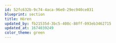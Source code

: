 ```yaml
---
id: 52fc632b-9c74-4aca-96e0-29ec940ce031
blueprint: section
title: Hören
updated_by: fb21535d-3bc5-408c-88ff-093eb3462715
updated_at: 1674039249
color_theme: green
---
```

